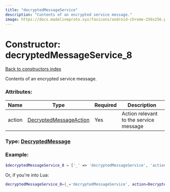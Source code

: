 ```yaml
---
title: "decryptedMessageService"
description: "Contents of an encrypted service message."
image: https://docs.madelineproto.xyz/favicons/android-chrome-256x256.png
---
```

# Constructor: decryptedMessageService\_8  
[Back to constructors index](index.md)



Contents of an encrypted service message.

### Attributes:

| Name     |    Type       | Required | Description |
|----------|---------------|----------|-------------|
|action|[DecryptedMessageAction](../types/DecryptedMessageAction.md) | Yes|Action relevant to the service message|



### Type: [DecryptedMessage](../types/DecryptedMessage.md)


### Example:

```php
$decryptedMessageService_8 = ['_' => 'decryptedMessageService', 'action' => DecryptedMessageAction];
```  


Or, if you're into Lua:

```lua
decryptedMessageService_8={_='decryptedMessageService', action=DecryptedMessageAction}

```


